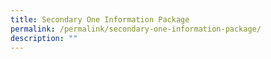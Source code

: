 ```yaml
---
title: Secondary One Information Package
permalink: /permalink/secondary-one-information-package/
description: ""
---
```


